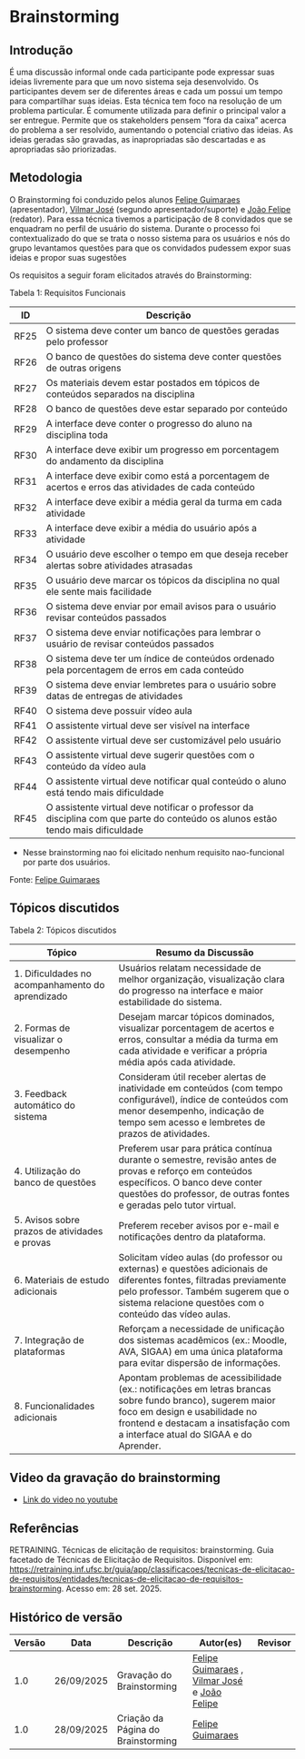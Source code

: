 # Brainstorming 

## Introdução 
É uma discussão informal onde cada participante pode expressar suas ideias livremente para que um novo sistema seja desenvolvido. Os participantes devem ser de diferentes áreas e cada um possui um tempo para compartilhar suas ideias. Esta técnica tem foco na resolução de um problema particular. É comumente utilizada para definir o principal valor a ser entregue. Permite que os stakeholders pensem “fora da caixa” acerca do problema a ser resolvido, aumentando o potencial criativo das ideias. As ideias geradas são gravadas, as inapropriadas são descartadas e as apropriadas são priorizadas.

## Metodologia
O Brainstorming foi conduzido pelos alunos [Felipe Guimaraes](https://github.com/felipegf1) (apresentador), [Vilmar José](https://github.com/VilmarFagundes) (segundo apresentador/suporte) e [João Felipe](https://github.com/MrBolt2005.png) (redator). Para essa técnica tivemos a participação de 8 convidados que se enquadram no perfil de usuário do sistema. Durante o processo foi contextualizado do que se trata o nosso sistema para os usuários e nós do grupo levantamos questões para que os convidados pudessem expor suas ideias e propor suas sugestões 

Os requisitos a seguir foram elicitados através do Brainstorming:

Tabela 1: Requisitos Funcionais

| ID   | Descrição                                                                 |
|------|---------------------------------------------------------------------------|
| RF25 | O sistema deve conter um banco de questões geradas pelo professor         |
| RF26 | O banco de questões do sistema deve conter questões de outras origens     |
| RF27 | Os materiais devem estar postados em tópicos de conteúdos separados na disciplina |
| RF28 | O banco de questões deve estar separado por conteúdo                      |
| RF29 | A interface deve conter o progresso do aluno na disciplina toda           |
| RF30 | A interface deve exibir um progresso em porcentagem do andamento da disciplina |
| RF31 | A interface deve exibir como está a porcentagem de acertos e erros das atividades de cada conteúdo |
| RF32 | A interface deve exibir a média geral da turma em cada atividade          |
| RF33 | A interface deve exibir a média do usuário após a atividade               |
| RF34 | O usuário deve escolher o tempo em que deseja receber alertas sobre atividades atrasadas |
| RF35 | O usuário deve marcar os tópicos da disciplina no qual ele sente mais facilidade |
| RF36 | O sistema deve enviar por email avisos para o usuário revisar conteúdos passados |
| RF37 | O sistema deve enviar notificações para lembrar o usuário de revisar conteúdos passados |
| RF38 | O sistema deve ter um índice de conteúdos ordenado pela porcentagem de erros em cada conteúdo |
| RF39 | O sistema deve enviar lembretes para o usuário sobre datas de entregas de atividades |
| RF40 | O sistema deve possuir vídeo aula                                         |
| RF41 | O assistente virtual deve ser visível na interface                        |
| RF42 | O assistente virtual deve ser customizável pelo usuário                   |
| RF43 | O assistente virtual deve sugerir questões com o conteúdo da vídeo aula   |
| RF44 | O assistente virtual deve notificar qual conteúdo o aluno está tendo mais dificuldade |
| RF45 | O assistente virtual deve notificar o professor da disciplina com que parte do conteúdo os alunos estão tendo mais dificuldade |

- Nesse brainstorming nao foi elicitado nenhum requisito nao-funcional por parte dos usuários.

Fonte: [Felipe Guimaraes](https://github.com/felipegf1)

## Tópicos discutidos

Tabela 2: Tópicos discutidos 

| Tópico | Resumo da Discussão |
|--------|----------------------|
| 1. Dificuldades no acompanhamento do aprendizado | Usuários relatam necessidade de melhor organização, visualização clara do progresso na interface e maior estabilidade do sistema. |
| 2. Formas de visualizar o desempenho | Desejam marcar tópicos dominados, visualizar porcentagem de acertos e erros, consultar a média da turma em cada atividade e verificar a própria média após cada atividade. |
| 3. Feedback automático do sistema | Consideram útil receber alertas de inatividade em conteúdos (com tempo configurável), índice de conteúdos com menor desempenho, indicação de tempo sem acesso e lembretes de prazos de atividades. |
| 4. Utilização do banco de questões | Preferem usar para prática contínua durante o semestre, revisão antes de provas e reforço em conteúdos específicos. O banco deve conter questões do professor, de outras fontes e geradas pelo tutor virtual. |
| 5. Avisos sobre prazos de atividades e provas | Preferem receber avisos por e-mail e notificações dentro da plataforma. |
| 6. Materiais de estudo adicionais | Solicitam vídeo aulas (do professor ou externas) e questões adicionais de diferentes fontes, filtradas previamente pelo professor. Também sugerem que o sistema relacione questões com o conteúdo das vídeo aulas. |
| 7. Integração de plataformas | Reforçam a necessidade de unificação dos sistemas acadêmicos (ex.: Moodle, AVA, SIGAA) em uma única plataforma para evitar dispersão de informações. |
| 8. Funcionalidades adicionais | Apontam problemas de acessibilidade (ex.: notificações em letras brancas sobre fundo branco), sugerem maior foco em design e usabilidade no frontend e destacam a insatisfação com a interface atual do SIGAA e do Aprender. |

## Video da gravação do brainstorming

- [Link do video no youtube](https://www.youtube.com/watch?v=4FKA-j_xUTI)

## Referências

RETRAINING. Técnicas de elicitação de requisitos: brainstorming. Guia facetado de Técnicas de Elicitação de Requisitos. Disponível em: https://retraining.inf.ufsc.br/guia/app/classificacoes/tecnicas-de-elicitacao-de-requisitos/entidades/tecnicas-de-elicitacao-de-requisitos-brainstorming. Acesso em: 28 set. 2025.


## Histórico de versão

| Versão | Data | Descrição | Autor(es) | Revisor |
|--------|------|-----------|-----------|---------|
| 1.0    | 26/09/2025 | Gravação do Brainstorming | [Felipe Guimaraes](https://github.com/felipegf1) , [Vilmar José](https://github.com/VilmarFagundes) e [João Felipe](https://github.com/MrBolt2005.png) | |
| 1.0    | 28/09/2025 | Criação da Página do Brainstorming | [Felipe Guimaraes](https://github.com/felipegf1) | |